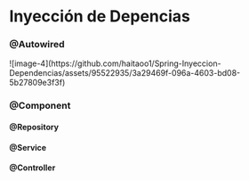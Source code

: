<h1> Inyección de Depencias</h1>
<h3>@Autowired</h3>
![image-4](https://github.com/haitaoo1/Spring-Inyeccion-Dependencias/assets/95522935/3a29469f-096a-4603-bd08-5b27809e3f3f)
<h3>@Component</h3>
<h4>@Repository</h4>
<h4>@Service</h4>
<h4>@Controller</h4>
